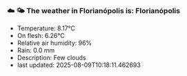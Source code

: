 ### ☁️ 🌤️  The weather in Florianópolis is: Florianópolis

- Temperature: 8.17°C
- On flesh: 6.26°C
- Relative air humidity: 96%
- Rain: 0.0 mm
- Description: Few clouds
- last updated: 2025-08-09T10:18:11.462693
